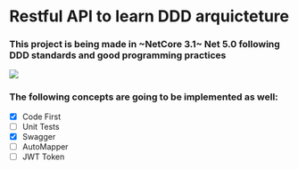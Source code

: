 # Restful API to learn DDD arquicteture

### This project is being made in ~NetCore 3.1~ Net 5.0 following __DDD__ standards and good programming practices

<img src="https://miro.medium.com/max/641/1*qpHCIA7RDfW89KtSUXGJog.png">

### The following concepts are going to be implemented as well:

- [x] Code First
- [ ] Unit Tests 
- [x] Swagger
- [ ] AutoMapper
- [ ] JWT Token
